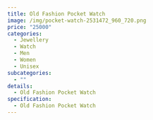 ```yaml
---
title: Old Fashion Pocket Watch
image: /img/pocket-watch-2531472_960_720.png
price: "25000"
categories:
  - Jewellery
  - Watch
  - Men
  - Women
  - Unisex
subcategories:
  - ""
details:
  - Old Fashion Pocket Watch
specification:
  - Old Fashion Pocket Watch
---
```


